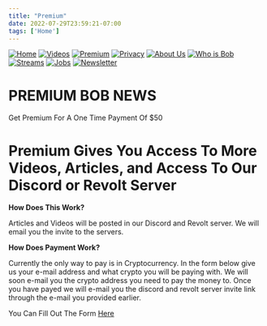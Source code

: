 ```yaml
---
title: "Premium"
date: 2022-07-29T23:59:21-07:00
tags: ['Home']
---
```


[![Home](/homebutton.png#button)](/)
[![Videos](/videosbutton.png#button)](/videos)
[![Premium](/premiumbutton.png#button)](/premium)
[![Privacy](/privacybutton.png#button)](/privacy)
[![About Us](/aboutusbutton.png#button)](/aboutus)
[![Who is Bob](/whoisbobbutton.png#button)](/whoisbob)
[![Streams](/streamsbutton.png#button)](/streams)
[![Jobs](/jobsbutton.png#button)](/jobs)
[![Newsletter](/newsletterbutton.png#button)](/sign-up)



# **PREMIUM BOB NEWS**

Get Premium For A One Time Payment Of $50



# Premium Gives You Access To More Videos, Articles, and Access To Our Discord or Revolt Server

**How Does This Work?**

Articles and Videos will be posted in our Discord and Revolt server. We will email you the invite to the servers.

**How Does Payment Work?**

Currently the only way to pay is in Cryptocurrency. In the form below give us your e-mail address and what crypto you will be paying with. We will soon e-mail you the crypto address you need to pay the money to. Once you have payed we will e-mail you the discord and revolt server invite link through the e-mail you provided earlier.

You Can Fill Out The Form [Here](https://cryptpad.fr/form/#/2/form/view/SHgaPz3fj4NZGMknjx0E7t+TVcuGvI9OuWYGvpY6AGQ/embed/)
